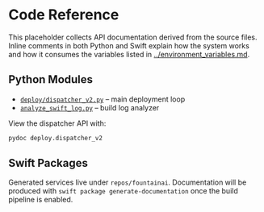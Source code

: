 # Code Reference

This placeholder collects API documentation derived from the source files.
Inline comments in both Python and Swift explain how the system works and how
it consumes the variables listed in [../environment_variables.md](../environment_variables.md).

## Python Modules

- [`deploy/dispatcher_v2.py`](../../deploy/dispatcher_v2.py) – main deployment loop
- [`analyze_swift_log.py`](../../analyze_swift_log.py) – build log analyzer

View the dispatcher API with:

```bash
pydoc deploy.dispatcher_v2
```

## Swift Packages

Generated services live under `repos/fountainai`. Documentation will be produced
with `swift package generate-documentation` once the build pipeline is enabled.


